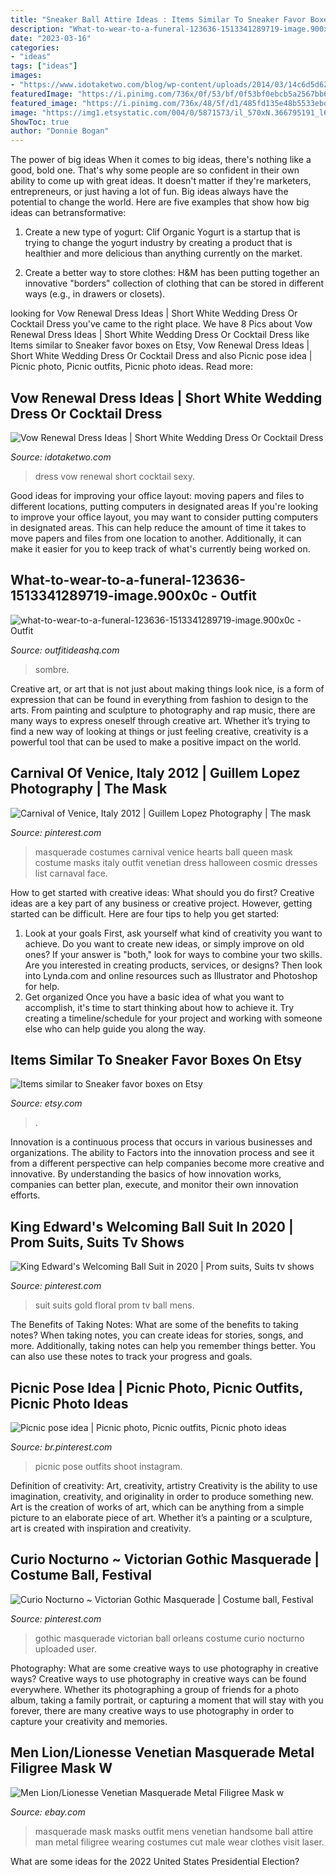 ```yaml
---
title: "Sneaker Ball Attire Ideas : Items Similar To Sneaker Favor Boxes On Etsy"
description: "What-to-wear-to-a-funeral-123636-1513341289719-image.900x0c"
date: "2023-03-16"
categories:
- "ideas"
tags: ["ideas"]
images:
- "https://www.idotaketwo.com/blog/wp-content/uploads/2014/03/14c6d5d6225b4a64d655d0774ce3a6d5.jpg"
featuredImage: "https://i.pinimg.com/736x/0f/53/bf/0f53bf0ebcb5a2567bb6603a48c47882.jpg"
featured_image: "https://i.pinimg.com/736x/48/5f/d1/485fd135e48b5533ebdff880281dd47c--victorian-gothic-hippy.jpg"
image: "https://img1.etsystatic.com/004/0/5871573/il_570xN.366795191_l665.jpg"
ShowToc: true
author: "Donnie Bogan"
---
```



The power of big ideas
When it comes to big ideas, there's nothing like a good, bold one. That's why some people are so confident in their own ability to come up with great ideas. It doesn't matter if they're marketers, entrepreneurs, or just having a lot of fun. Big ideas always have the potential to change the world. Here are five examples that show how big ideas can betransformative:
1. Create a new type of yogurt: Clif Organic Yogurt is a startup that is trying to change the yogurt industry by creating a product that is healthier and more delicious than anything currently on the market.

2. Create a better way to store clothes: H&M has been putting together an innovative "borders" collection of clothing that can be stored in different ways (e.g., in drawers or closets).

	

		
looking for Vow Renewal Dress Ideas | Short White Wedding Dress Or Cocktail Dress you've came to the right place. We have 8 Pics about Vow Renewal Dress Ideas | Short White Wedding Dress Or Cocktail Dress like Items similar to Sneaker favor boxes on Etsy, Vow Renewal Dress Ideas | Short White Wedding Dress Or Cocktail Dress and also Picnic pose idea | Picnic photo, Picnic outfits, Picnic photo ideas. Read more:
		
    
## Vow Renewal Dress Ideas | Short White Wedding Dress Or Cocktail Dress

<img loading=lazy src="https://www.idotaketwo.com/blog/wp-content/uploads/2014/03/14c6d5d6225b4a64d655d0774ce3a6d5.jpg" onerror="this.onerror=null;this.src='https://tse2.mm.bing.net/th?id=OIP.3GNvZiCMFx7k6mcTCg71lwHaLI&amp;pid=15.1';" alt="Vow Renewal Dress Ideas | Short White Wedding Dress Or Cocktail Dress">

_Source: idotaketwo.com_

>dress vow renewal short cocktail sexy. 

	

Good ideas for improving your office layout: moving papers and files to different locations, putting computers in designated areas
If you're looking to improve your office layout, you may want to consider putting computers in designated areas. This can help reduce the amount of time it takes to move papers and files from one location to another. Additionally, it can make it easier for you to keep track of what's currently being worked on.

    
## What-to-wear-to-a-funeral-123636-1513341289719-image.900x0c - Outfit

<img loading=lazy src="https://outfitideashq.com/wp-content/uploads/2016/09/what-to-wear-to-a-funeral-123636-1513341289719-image.900x0c.jpg" onerror="this.onerror=null;this.src='https://tse4.mm.bing.net/th?id=OIP.TgJf81bb9ZxAUuLN8WplQgHaKy&amp;pid=15.1';" alt="what-to-wear-to-a-funeral-123636-1513341289719-image.900x0c - Outfit">

_Source: outfitideashq.com_

>sombre. 

	

Creative art, or art that is not just about making things look nice, is a form of expression that can be found in everything from fashion to design to the arts. From painting and sculpture to photography and rap music, there are many ways to express oneself through creative art. Whether it’s trying to find a new way of looking at things or just feeling creative, creativity is a powerful tool that can be used to make a positive impact on the world.

    
## Carnival Of Venice, Italy 2012 | Guillem Lopez Photography | The Mask

<img loading=lazy src="https://i.pinimg.com/736x/69/05/53/690553b08fc323b0fb0cf1b143cb1773--halloween-masquerade-masquerade-costumes.jpg" onerror="this.onerror=null;this.src='https://tse4.mm.bing.net/th?id=OIP.0k8YM3pK_QS2hp8LhmqQzAHaLI&amp;pid=15.1';" alt="Carnival of Venice, Italy 2012 | Guillem Lopez Photography | The mask">

_Source: pinterest.com_

>masquerade costumes carnival venice hearts ball queen mask costume masks italy outfit venetian dress halloween cosmic dresses list carnaval face. 

	

How to get started with creative ideas: What should you do first?
Creative ideas are a key part of any business or creative project. However, getting started can be difficult. Here are four tips to help you get started:
1. Look at your goals 
First, ask yourself what kind of creativity you want to achieve. Do you want to create new ideas, or simply improve on old ones? If your answer is "both," look for ways to combine your two skills. Are you interested in creating products, services, or designs? Then look into Lynda.com and online resources such as Illustrator and Photoshop for help.
2. Get organized 
Once you have a basic idea of what you want to accomplish, it's time to start thinking about how to achieve it. Try creating a timeline/schedule for your project and working with someone else who can help guide you along the way.

    
## Items Similar To Sneaker Favor Boxes On Etsy

<img loading=lazy src="https://img1.etsystatic.com/004/0/5871573/il_570xN.366795191_l665.jpg" onerror="this.onerror=null;this.src='https://tse2.mm.bing.net/th?id=OIP.kE6H-P9saZMusy_g3QApXQHaJ4&amp;pid=15.1';" alt="Items similar to Sneaker favor boxes on Etsy">

_Source: etsy.com_

>. 

	

Innovation is a continuous process that occurs in various businesses and organizations. The ability to Factors into the innovation process and see it from a different perspective can help companies become more creative and innovative. By understanding the basics of how innovation works, companies can better plan, execute, and monitor their own innovation efforts.

    
## King Edward&#039;s Welcoming Ball Suit In 2020 | Prom Suits, Suits Tv Shows

<img loading=lazy src="https://i.pinimg.com/736x/0f/53/bf/0f53bf0ebcb5a2567bb6603a48c47882.jpg" onerror="this.onerror=null;this.src='https://tse2.mm.bing.net/th?id=OIP.kOK9lFNsNgp79yk8nF4bMQHaHa&amp;pid=15.1';" alt="King Edward&#039;s Welcoming Ball Suit in 2020 | Prom suits, Suits tv shows">

_Source: pinterest.com_

>suit suits gold floral prom tv ball mens. 

	

The Benefits of Taking Notes: What are some of the benefits to taking notes?
When taking notes, you can create ideas for stories, songs, and more. Additionally, taking notes can help you remember things better. You can also use these notes to track your progress and goals.

    
## Picnic Pose Idea | Picnic Photo, Picnic Outfits, Picnic Photo Ideas

<img loading=lazy src="https://i.pinimg.com/736x/d6/88/c5/d688c57c42d132bc75b4a62e4b1ba2d9.jpg" onerror="this.onerror=null;this.src='https://tse4.mm.bing.net/th?id=OIP.y8oJQbs5daAFM_eBcC1fCgHaI_&amp;pid=15.1';" alt="Picnic pose idea | Picnic photo, Picnic outfits, Picnic photo ideas">

_Source: br.pinterest.com_

>picnic pose outfits shoot instagram. 

	

Definition of creativity: Art, creativity, artistry
Creativity is the ability to use imagination, creativity, and originality in order to produce something new. Art is the creation of works of art, which can be anything from a simple picture to an elaborate piece of art. Whether it’s a painting or a sculpture, art is created with inspiration and creativity.

    
## Curio Nocturno ~ Victorian Gothic Masquerade | Costume Ball, Festival

<img loading=lazy src="https://i.pinimg.com/736x/48/5f/d1/485fd135e48b5533ebdff880281dd47c--victorian-gothic-hippy.jpg" onerror="this.onerror=null;this.src='https://tse2.mm.bing.net/th?id=OIP.20G5e5M5Wy6BvD1huDzmBAHaLH&amp;pid=15.1';" alt="Curio Nocturno ~ Victorian Gothic Masquerade | Costume ball, Festival">

_Source: pinterest.com_

>gothic masquerade victorian ball orleans costume curio nocturno uploaded user. 

	

Photography: What are some creative ways to use photography in creative ways?
Creative ways to use photography in creative ways can be found everywhere. Whether its photographing a group of friends for a photo album, taking a family portrait, or capturing a moment that will stay with you forever, there are many creative ways to use photography in order to capture your creativity and memories.

    
## Men Lion/Lionesse Venetian Masquerade Metal Filigree Mask W

<img loading=lazy src="http://i.ebayimg.com/images/i/281295971805-0-1/s-l1000.jpg" onerror="this.onerror=null;this.src='https://tse1.mm.bing.net/th?id=OIP.auiMFoOkwbnux-LT6I8rlwHaJ4&amp;pid=15.1';" alt="Men Lion/Lionesse Venetian Masquerade Metal Filigree Mask w">

_Source: ebay.com_

>masquerade mask masks outfit mens venetian handsome ball attire man metal filigree wearing costumes cut male wear clothes visit laser. 

	

What are some ideas for the 2022 United States Presidential Election?


